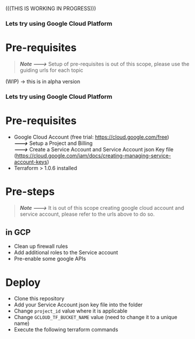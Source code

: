 (((THIS IS WORKING IN PROGRESS)))

### Lets try using Google Cloud Platform

# Pre-requisites
> ***Note --->*** Setup of pre-requisites is out of this scope, please use the guiding urls for each topic

(WIP) -> this is in alpha version

### Lets try using Google Cloud Platform

# Pre-requisites

- Google Cloud Account (free trial: https://cloud.google.com/free)  
***--->*** Setup a Project and Billing  
***--->*** Create a Service Account and Service Account json Key file (https://cloud.google.com/iam/docs/creating-managing-service-account-keys)  
- Terraform > 1.0.6 installed

# Pre-steps

> ***Note --->*** It is out of this scope creating google cloud account and service account, please refer to the urls above to do so.

## in GCP
- Clean up firewall rules
- Add additional roles to the Service account
- Pre-enable some google APIs

# Deploy
- Clone this repository
- Add your Service Account json key file into the folder
- Change `project_id` value where it is applicable
- Change `GCLOUD_TF_BUCKET_NAME` value (need to change it to a unique name)
- Execute the following terraform commands

##
